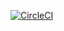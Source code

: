 [![CircleCI](https://dl.circleci.com/status-badge/img/gh/austinh48/SSW567/tree/HW05a_Mocking.svg?style=svg)](https://dl.circleci.com/status-badge/redirect/gh/austinh48/SSW567/tree/HW05a_Mocking)
